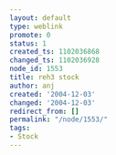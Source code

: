 ```yaml
---
layout: default
type: weblink
promote: 0
status: 1
created_ts: 1102036868
changed_ts: 1102036928
node_id: 1553
title: reh3 stock
author: anj
created: '2004-12-03'
changed: '2004-12-03'
redirect_from: []
permalink: "/node/1553/"
tags:
- Stock
---
```


